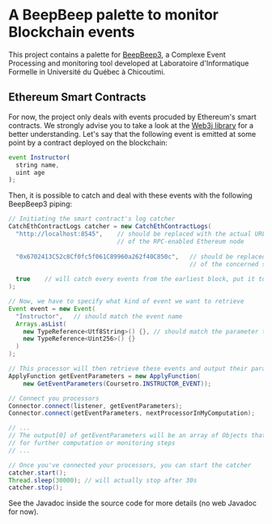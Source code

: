 # A BeepBeep palette to monitor Blockchain events

This project contains a palette for [BeepBeep3](https://liflab.github.io/beepbeep-3/ "BeepBeep3's Homepage"), 
a Complexe Event Processing and monitoring tool developed at Laboratoire d'Informatique Formelle in Université du Québec à Chicoutimi.

## Ethereum Smart Contracts

For now, the project only deals with events procuded by Ethereum's smart contracts. 
We strongly advise you to take a look at the [Web3j library](https://github.com/web3j/web3j/ "Web3j's GitHub")
for a better understanding.
Let's say that the following event is emitted at some point by a contract deployed on the blockchain: 

```javascript
event Instructor(
  string name,
  uint age
);
```

Then, it is possible to catch and deal with these events with the following BeepBeep3 piping:

```java
// Initiating the smart contract's log catcher
CatchEthContractLogs catcher = new CatchEthContractLogs(
  "http://localhost:8545",    // should be replaced with the actual URL 
                              // of the RPC-enabled Ethereum node
                              
  "0x6702413C52c8Cf0fc5f061C89960a262f40C850c",   // should be replaced with the actual address
                                                  // of the concerned smart contract
                                                  
  true    // will catch every events from the earliest block, put it to false if you only want new events
);

// Now, we have to specify what kind of event we want to retrieve
Event event = new Event(
  "Instructor",   // should match the event name
  Arrays.asList(  
    new TypeReference<Utf8String>() {}, // should match the parameter types of your event
    new TypeReference<Uint256>() {}
  )
);

// This processor will then retrieve these events and output their parameters' values
ApplyFunction getEventParameters = new ApplyFunction(
    new GetEventParameters(Coursetro.INSTRUCTOR_EVENT));

// Connect you processors
Connector.connect(listener, getEventParameters);
Connector.connect(getEventParameters, nextProcessorInMyComputation);

// ...
// The output[0] of getEventParameters will be an array of Objects that you can reuse
// for further computation or monitoring steps
// ...

// Once you've connected your processors, you can start the catcher
catcher.start();
Thread.sleep(30000); // will actually stop after 30s
catcher.stop();
```

See the Javadoc inside the source code for more details (no web Javadoc for now).
